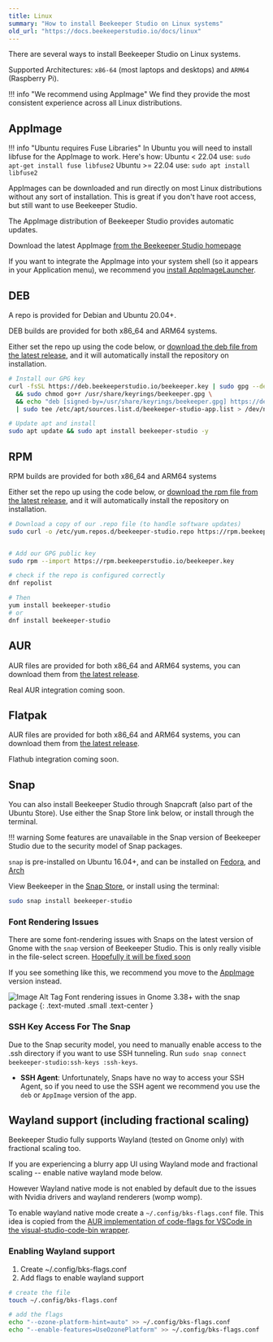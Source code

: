```yaml
---
title: Linux
summary: "How to install Beekeeper Studio on Linux systems"
old_url: "https://docs.beekeeperstudio.io/docs/linux"
---
```



There are several ways to install Beekeeper Studio on Linux systems.

Supported Architectures: `x86-64` (most laptops and desktops) and `ARM64` (Raspberry Pi).

!!! info "We recommend using AppImage"
    We find they provide the most consistent experience across all Linux distributions.

## AppImage

!!! info "Ubuntu requires Fuse Libraries"
    In Ubuntu you will need to install libfuse for the AppImage to work. Here's how:
    Ubuntu < 22.04 use: `sudo apt-get install fuse libfuse2`
    Ubuntu >= 22.04 use: `sudo apt install libfuse2`

AppImages can be downloaded and run directly on most Linux distributions without any sort of installation. This is great if you don't have root access, but still want to use Beekeeper Studio.

The AppImage distribution of Beekeeper Studio provides automatic updates.

Download the latest AppImage [from the Beekeeper Studio homepage](https://www.beekeeperstudio.io/)

If you want to integrate the AppImage into your system shell (so it appears in your Application menu), we recommend you [install AppImageLauncher](https://github.com/TheAssassin/AppImageLauncher/releases/latest).

## DEB
A repo is provided for Debian and Ubuntu 20.04+.

DEB builds are provided for both x86_64 and ARM64 systems.

Either set the repo up using the code below, or [download the deb file from the latest release](https://github.com/beekeeper-studio/beekeeper-studio/releases/latest), and it will automatically install the repository on installation.

```bash
# Install our GPG key
curl -fsSL https://deb.beekeeperstudio.io/beekeeper.key | sudo gpg --dearmor --output /usr/share/keyrings/beekeeper.gpg \
  && sudo chmod go+r /usr/share/keyrings/beekeeper.gpg \
  && echo "deb [signed-by=/usr/share/keyrings/beekeeper.gpg] https://deb.beekeeperstudio.io stable main" \
  | sudo tee /etc/apt/sources.list.d/beekeeper-studio-app.list > /dev/null

# Update apt and install
sudo apt update && sudo apt install beekeeper-studio -y
```

## RPM

RPM builds are provided for both x86_64 and ARM64 systems

Either set the repo up using the code below, or [download the rpm file from the latest release](https://github.com/beekeeper-studio/beekeeper-studio/releases/latest), and it will automatically install the repository on installation.

```bash
# Download a copy of our .repo file (to handle software updates)
sudo curl -o /etc/yum.repos.d/beekeeper-studio.repo https://rpm.beekeeperstudio.io/beekeeper-studio.repo


# Add our GPG public key
sudo rpm --import https://rpm.beekeeperstudio.io/beekeeper.key

# check if the repo is configured correctly
dnf repolist

# Then
yum install beekeeper-studio
# or
dnf install beekeeper-studio
```

## AUR

AUR files are provided for both x86_64 and ARM64 systems, you can download them from [the latest release](https://github.com/beekeeper-studio/beekeeper-studio).

Real AUR integration coming soon.

## Flatpak

AUR files are provided for both x86_64 and ARM64 systems, you can download them from [the latest release](https://github.com/beekeeper-studio/beekeeper-studio).

Flathub integration coming soon.

## Snap

You can also install Beekeeper Studio through Snapcraft (also part of the Ubuntu Store). Use either the Snap Store link below, or install through the terminal.

!!! warning
    Some features are unavailable in the Snap version of Beekeeper Studio due to the security model of Snap packages.

`snap` is pre-installed on Ubuntu 16.04+, and can be installed on [Fedora](https://snapcraft.io/docs/installing-snap-on-fedora), and [Arch](https://snapcraft.io/docs/installing-snap-on-arch-linux)

View Beekeeper in the [Snap Store](https://snapcraft.io/beekeeper-studio), or install using the terminal:

```bash
sudo snap install beekeeper-studio
```

### Font Rendering Issues

There are some font-rendering issues with Snaps on the latest version of Gnome with the `snap` version of Beekeeper Studio. This is only really visible in the file-select screen. [Hopefully it will be fixed soon](https://forum.snapcraft.io/t/snapped-app-not-loading-fonts-on-fedora-and-arch/12484/66)

If you see something like this, we recommend you move to the [AppImage](#appimage) version instead.



![Image Alt Tag](../assets/images/linux-4.png)
Font rendering issues in Gnome 3.38+ with the snap package
{: .text-muted .small .text-center }


### SSH Key Access For The Snap
Due to the Snap security model, you need to manually enable access to the .ssh directory if you want to use SSH tunneling.
Run `sudo snap connect beekeeper-studio:ssh-keys :ssh-keys`.

- **SSH Agent**: Unfortunately, Snaps have no way to access your SSH Agent, so if you need to use the SSH agent we recommend you use the `deb` or `AppImage` version of the app.

## Wayland support (including fractional scaling)

Beekeeper Studio fully supports Wayland (tested on Gnome only) with fractional scaling too.

If you are experiencing a blurry app UI using Wayland mode and fractional scaling -- enable native wayland mode below.

However Wayland native mode is not enabled by default due to the issues with Nvidia drivers and wayland renderers (womp womp).

To enable wayland native mode create a `~/.config/bks-flags.conf` file. This idea is copied from the [AUR implementation of code-flags for VSCode in the visual-studio-code-bin wrapper](https://aur.archlinux.org/cgit/aur.git/commit/?h=visual-studio-code-bin&id=a0595836467bb205fcabb7e6d44ad7da82b29ed2).


### Enabling Wayland support

1. Create ~/.config/bks-flags.conf
2. Add flags to enable wayland support

```bash
# create the file
touch ~/.config/bks-flags.conf
```

```bash
# add the flags
echo "--ozone-platform-hint=auto" >> ~/.config/bks-flags.conf
echo "--enable-features=UseOzonePlatform" >> ~/.config/bks-flags.conf
```
